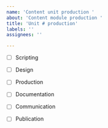 ```yaml
---
name: 'Content unit production '
about: 'Content module production '
title: 'Unit # production'
labels: ''
assignees: ''

---
```


- [ ] Scripting

- [ ] Design

- [ ] Production

- [ ] Documentation

- [ ] Communication

- [ ] Publication
